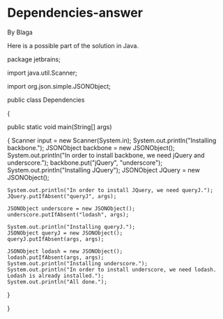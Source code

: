 # Dependencies-answer

By Blaga

Here is a possible part of the solution in Java.

package jetbrains;

import java.util.Scanner;

import org.json.simple.JSONObject;

public class Dependencies

{

public static void main(String[] args) 

{
    Scanner input = new Scanner(System.in);
    System.out.println("Installing backbone.");
    JSONObject backbone = new JSONObject();
    System.out.println("In order to install backbone, we need jQuery and underscore.");
    backbone.put("jQuery", "underscore");
    System.out.println("Installing JQuery");
    JSONObject JQuery = new JSONObject();

    System.out.println("In order to install JQuery, we need queryJ.");
    JQuery.putIfAbsent("queryJ", args);

    JSONObject underscore = new JSONObject();
    underscore.putIfAbsent("lodash", args);

    System.out.println("Installing queryJ.");
    JSONObject queryJ = new JSONObject();
    queryJ.putIfAbsent(args, args);

    JSONObject lodash = new JSONObject();
    lodash.putIfAbsent(args, args);
    System.out.println("Installing underscore.");
    System.out.println("In order to install underscore, we need lodash. Lodash is already installed.");
    System.out.println("All done.");

}

}
